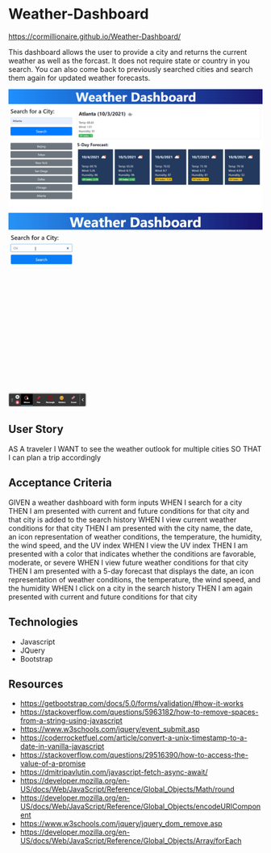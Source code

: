 # Weather-Dashboard
https://cormillionaire.github.io/Weather-Dashboard/

This dashboard allows the user to provide a city and returns the current weather as well as the forcast. It does not require state or country in you search. You can also come back to previously searched cities and search them again for updated weather forecasts. 

![alt text](./assets/images/weather-dashboard-pic.png)
![alt text](./assets/images/weather-api.gif)

## User Story
AS A traveler
I WANT to see the weather outlook for multiple cities
SO THAT I can plan a trip accordingly

## Acceptance Criteria
GIVEN a weather dashboard with form inputs
WHEN I search for a city
THEN I am presented with current and future conditions for that city and that city is added to the search history
WHEN I view current weather conditions for that city
THEN I am presented with the city name, the date, an icon representation of weather conditions, the temperature, the humidity, the wind speed, and the UV index
WHEN I view the UV index
THEN I am presented with a color that indicates whether the conditions are favorable, moderate, or severe
WHEN I view future weather conditions for that city
THEN I am presented with a 5-day forecast that displays the date, an icon representation of weather conditions, the temperature, the wind speed, and the humidity
WHEN I click on a city in the search history
THEN I am again presented with current and future conditions for that city

## Technologies
* Javascript
* JQuery
* Bootstrap

## Resources
* https://getbootstrap.com/docs/5.0/forms/validation/#how-it-works
* https://stackoverflow.com/questions/5963182/how-to-remove-spaces-from-a-string-using-javascript
* https://www.w3schools.com/jquery/event_submit.asp
* https://coderrocketfuel.com/article/convert-a-unix-timestamp-to-a-date-in-vanilla-javascript
* https://stackoverflow.com/questions/29516390/how-to-access-the-value-of-a-promise
* https://dmitripavlutin.com/javascript-fetch-async-await/
* https://developer.mozilla.org/en-US/docs/Web/JavaScript/Reference/Global_Objects/Math/round
* https://developer.mozilla.org/en-US/docs/Web/JavaScript/Reference/Global_Objects/encodeURIComponent
* https://www.w3schools.com/jquery/jquery_dom_remove.asp
* https://developer.mozilla.org/en-US/docs/Web/JavaScript/Reference/Global_Objects/Array/forEach
